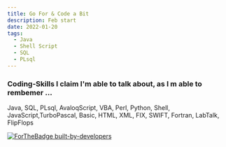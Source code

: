 ```yaml
---
title: Go For & Code a Bit
description: Feb start
date: 2022-01-20
tags:
  - Java
  - Shell Script
  - SQL
  - PLsql
---
```


### Coding-Skills I claim I'm able to talk about, as I m able to rembemer ...

Java, SQL, PLsql, AvaloqScript, VBA, Perl, Python, Shell, JavaScript,TurboPascal, Basic, HTML, XML, FIX, SWIFT, Fortran, LabTalk, FlipFlops 

[![ForTheBadge built-by-developers](http://ForTheBadge.com/images/badges/built-by-developers.svg)](https://GitHub.com/hjvogel/)

